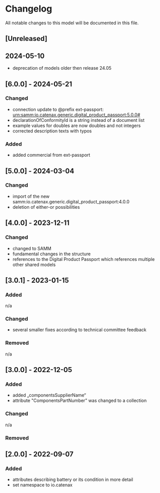 # Changelog
All notable changes to this model will be documented in this file.

## [Unreleased]

##  2024-05-10
- deprecation of models older then release 24.05

## [6.0.0] - 2024-05-21
### Changed
- connection update to @prefix ext-passport: <urn:samm:io.catenax.generic.digital_product_passport:5.0.0#>
- declarationOfConformityId is a string instead of a document list
- example values for doubles are now doubles and not integers
- corrected description texts with typos

### Added
- added commercial from ext-passport


## [5.0.0] - 2024-03-04
### Changed
- import of the new samm:io.catenax.generic.digital_product_passport:4.0.0
- deletion of either-or possibilities

## [4.0.0] - 2023-12-11
### Changed
- changed to SAMM
- fundamental changes in the structure
- references to the Digital Product Passport which references multiple other shared models

## [3.0.1] - 2023-01-15
### Added
n/a

### Changed
- several smaller fixes according to technical committee feedback

### Removed
n/a

## [3.0.0] - 2022-12-05
### Added
- added „componentsSupplierName“
- attribute "ComponentsPartNumber" was changed to a collection

### Changed
n/a

### Removed

## [2.0.0] - 2022-09-07
### Added
- attributes describing battery or its condition in more detail
- set namespace to io.catenax



